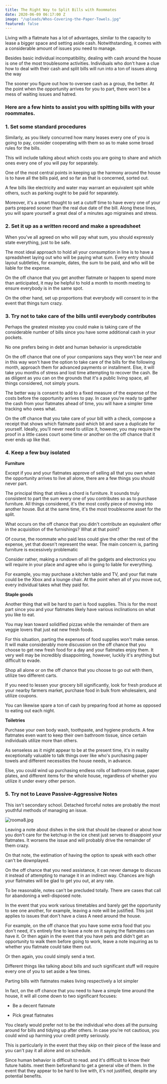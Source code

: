 ```yaml
---
title: The Right Way to Split Bills with Roommates
date: 2020-06-09 06:17:00 Z
image: "/uploads/Whos-Covering-the-Paper-Towels.jpg"
featured: false
---
```


Living with a flatmate has a lot of advantages, similar to the capacity to lease a bigger space and setting aside cash. Notwithstanding, it comes with a considerable amount of issues you need to manage.

Besides basic individual incompatibility, dealing with cash around the house is one of the most troublesome activities. Individuals who don't have a clue how to deal with their cash and split bills will run into a ton of issues along the way

The sooner you figure out how to oversee cash as a group, the better. At the point when the opportunity arrives for you to part, there won't be a mess of waiting issues and hatred.

### Here are a few hints to assist you with spitting bills with your roommates.

### 1. Set some standard procedures

Similarly, as you likely concurred how many leases every one of you is going to pay, consider cooperating with them so as to make some broad rules for the bills.

This will include talking about which costs you are going to share and which ones every one of you will pay for separately.

One of the most central points in keeping up the harmony around the house is to have all the bills paid, and so far as that is concerned, sorted out.

A few bills like electricity and water may warrant an equivalent spit while others, such as parking ought to be paid for separately.

Moreover, it's a smart thought to set a cutoff time to have every one of your parts prepared sooner than the real due date of the bill. Along these lines, you will spare yourself a great deal of a minutes ago migraines and stress.

### 2. Set it up as a written record and make a spreadsheet

When you've all agreed on who will pay what sum, you should expressly state everything, just to be safe.

The most ideal approach to hold all your consumption in line is to have a spreadsheet laying out who will be paying what sum. Every entry should layout subtleties, for example, dates, the sum to be paid, and who will be liable for the expense.

On the off chance that you get another flatmate or happen to spend more than anticipated, it may be helpful to hold a month to month meeting to ensure everybody is in the same spot.

On the other hand, set up proportions that everybody will consent to in the event that things turn crazy.

### 3. Try not to take care of the bills until everybody contributes

Perhaps the greatest misstep you could make is taking care of the considerable number of bills since you have some additional cash in your pockets.

No one prefers being in debt and human behavior is unpredictable

On the off chance that one of your companions says they won't be near and in this way won't have the option to take care of the bills for the following month, approach them for advanced payments or installment. Else, it will take you months of stress and lost time attempting to recover the cash. Be as diligent as you can on the grounds that it's a public living space, all things considered, not simply yours.

The better way is consent to add to a fixed measure of the expense of the costs before the opportunity arrives to pay. In case you're ready to gather the cash from your flatmates ahead of time, you will have a simpler time tracking who owes what.

On the off chance that you take care of your bill with a check, compose a receipt that shows which flatmate paid which bit and save a duplicate for yourself. Ideally, you'll never need to utilize it, however, you may require the proof in a little cases court some time or another on the off chance that it ever ends up like that.

### 4. Keep a few buy isolated

**Furniture**

Except if you and your flatmates approve of selling all that you own when the opportunity arrives to live all alone, there are a few things you should never part.

The principal thing that strikes a chord is furniture. It sounds truly consistent to part the sum every one of you contributes so as to purchase furniture. All things considered, it's the most costly piece of moving into another house. But at the same time, it's the most troublesome asset for the split.

What occurs on the off chance that you didn't contribute an equivalent offer in the acquisition of the furnishings? What at that point?

Of course, the roommate who paid less could give the other the rest of the expense, yet that doesn't represent the wear. The main concern is, parting furniture is excessively problematic

Consider rather, making a rundown of all the gadgets and electronics you will require in your place and agree who is going to liable for everything.

For example, you may purchase a kitchen table and TV, and your flat mate could be the Xbox and a lounge chair. At the point when all of you move out, every individual takes what they paid for.

**Staple goods**

Another thing that will be hard to part is food supplies. This is for the most part since you and your flatmates likely have various inclinations on what you like to eat.

You may lean toward solidified pizzas while the remainder of them are veggie lovers that just eat new fresh foods.

For this situation, parting the expenses of food supplies won't make sense. It will make considerably more discussion on the off chance that you choose to get new fresh food for a day and your flatmates enjoy them. It very well may be incredibly disappointing, however, luckily it's anything but difficult to evade.

Shop all alone or on the off chance that you choose to go out with them, utilize two different carts.

If you need to lessen your grocery bill significantly, look for fresh produce at your nearby farmers market, purchase food in bulk from wholesalers, and utilize coupons.

You can likewise spare a ton of cash by preparing food at home as opposed to eating out each night.

**Toiletries**

Purchase your own body wash, toothpaste, and hygiene products. A few flatmates even want to keep their own bathroom tissue, since certain individuals utilize more than others.

As senseless as it might appear to be at the present time, it's in reality exceptionally valuable to talk things over like who's purchasing paper towels and different necessities the house needs, in advance.

Else, you could wind up purchasing endless rolls of bathroom tissue, paper plates, and different items for the whole house, regardless of whether you utilize it under every other person.

### **5. Try not to Leave Passive-Aggressive Notes**

This isn't secondary school. Detached forceful notes are probably the most youthful methods of managing an issue.

![rooma8.jpg](/uploads/rooma8.jpg)

Leaving a note about dishes in the sink that should be cleaned or about how you don't care for the ketchup in the ice chest just serves to disappoint your flatmates. It worsens the issue and will probably drive the remainder of them crazy.

On that note, the estimation of having the option to speak with each other can't be downplayed.

On the off chance that you need assistance, it can never damage to discuss it instead of attempting to manage it in an indirect way. Chances are high your flatmates will be glad to get you out, at any rate.

To be reasonable, notes can't be precluded totally. There are cases that call for abandoning a well-disposed note.

In the event that you work various timetables and barely get the opportunity to see one another, for example, leaving a note will be justified. This just applies to issues that don't have a class A need around the house.

For example, on the off chance that you have some extra food that you don't need, it's entirely fine to leave a note on it saying the flatmates can have it. Or then again in the event that you have pets and didn't get an opportunity to walk them before going to work, leave a note inquiring as to whether you flatmate could take them out.

Or then again, you could simply send a text.

Different things like talking about bills and such significant stuff will require every one of you to set aside a few times.

Parting bills with flatmates makes living respectively a lot simpler

In fact, on the off chance that you need to have a simple time around the house, it will all come down to two significant focuses:

* Be a decent flatmate

* Pick great flatmates

You clearly would prefer not to be the individual who does all the pursuing around for bills and tidying up after others. In case you're not cautious, you could wind up harming your credit pretty seriously.

This is particularly in the event that they skip on their piece of the lease and you can't pay it all alone and on schedule.

Since human behavior is difficult to read. and it's difficult to know their future habits. meet them beforehand to get a general vibe of them. In the event that they appear to be hard to live with, it's not justified, despite any potential benefits.